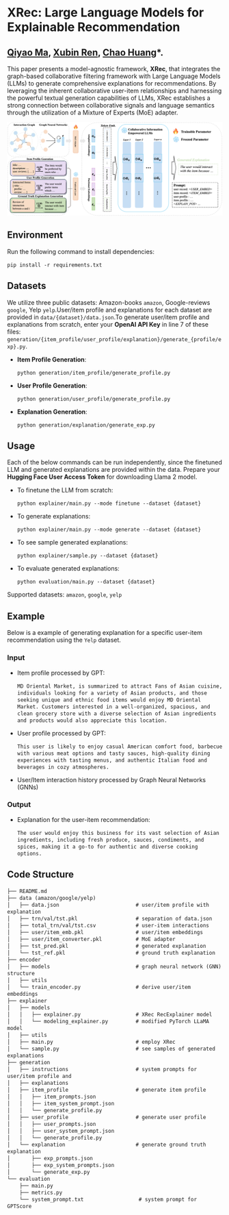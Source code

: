 # XRec: Large Language Models for Explainable Recommendation

[Qiyao Ma](https://martin-qyma.github.io), [Xubin Ren](https://ren-xubin.github.io), [Chao Huang](https://sites.google.com/view/chaoh/home)*.
-----

This paper presents a model-agnostic framework, **XRec**, that integrates the graph-based collaborative filtering framework with Large Language Models (LLMs) to generate comprehensive explanations for recommendations. By leveraging the inherent collaborative user-item relationships and harnessing the powerful textual generation capabilities of LLMs, XRec establishes a strong connection between collaborative signals and language semantics through the utilization of a Mixture of Experts (MoE) adapter.

<p align="center">
<img src="XRec.png" alt="XRec" />
</p>

## Environment

Run the following command to install dependencies:

```
pip install -r requirements.txt
```

## Datasets

We utilize three public datasets: Amazon-books `amazon`, Google-reviews `google`, Yelp `yelp`.User/item profile and explanations for each dataset are provided in `data/{dataset}/data.json`.To generate user/item profile and explanations from scratch, enter your **OpenAI API Key** in line 7 of these files: `generation/{item_profile/user_profile/explanation}/generate_{profile/exp}.py`.

- **Item Profile Generation**:
  ```
  python generation/item_profile/generate_profile.py
  ```
- **User Profile Generation**:
  ```
  python generation/user_profile/generate_profile.py
  ```
- **Explanation Generation**:
  ```
  python generation/explanation/generate_exp.py
  ```

## Usage

Each of the below commands can be run independently, since the finetuned LLM and generated explanations are provided within the data. Prepare your **Hugging Face User Access Token** for downloading Llama 2 model.

- To finetune the LLM from scratch:
  ```
  python explainer/main.py --mode finetune --dataset {dataset}
  ```
- To generate explanations:
  ```
  python explainer/main.py --mode generate --dataset {dataset}
  ```
- To see sample generated explanations:
  ```
  python explainer/sample.py --dataset {dataset}
  ```
- To evaluate generated explanations:
  ```
  python evaluation/main.py --dataset {dataset}
  ```

Supported datasets:  `amazon`, `google`, `yelp`

## Example

Below is a example of generating explanation for a specific user-item recommendation using the ``Yelp`` dataset.

### Input
- Item profile processed by GPT:
  ```
  MD Oriental Market, is summarized to attract Fans of Asian cuisine, individuals looking for a variety of Asian products, and those seeking unique and ethnic food items would enjoy MD Oriental Market. Customers interested in a well-organized, spacious, and clean grocery store with a diverse selection of Asian ingredients and products would also appreciate this location.
  ```
- User profile processed by GPT:
  ```
  This user is likely to enjoy casual American comfort food, barbecue with various meat options and tasty sauces, high-quality dining experiences with tasting menus, and authentic Italian food and beverages in cozy atmospheres.
  ```
- User/Item interaction history processed by Graph Neural Networks (GNNs)
  
### Output
- Explanation for the user-item recommendation:
  ```
  The user would enjoy this business for its vast selection of Asian ingredients, including fresh produce, sauces, condiments, and spices, making it a go-to for authentic and diverse cooking options.
  ```

## Code Structure

```
├── README.md
├── data (amazon/google/yelp)
│   ├── data.json                         # user/item profile with explanation
│   ├── trn/val/tst.pkl                   # separation of data.json
│   ├── total_trn/val/tst.csv             # user-item interactions
│   ├── user/item_emb.pkl                 # user/item embeddings
│   ├── user/item_converter.pkl           # MoE adapter
│   ├── tst_pred.pkl                      # generated explanation
│   └── tst_ref.pkl                       # ground truth explanation
├── encoder
│   ├── models                            # graph neural network (GNN) structure
│   ├── utils
│   └── train_encoder.py                  # derive user/item embeddings
├── explainer
│   ├── models
│   │   ├── explainer.py                  # XRec RecExplainer model
│   │   └── modeling_explainer.py         # modified PyTorch LLaMA model
│   ├── utils
│   ├── main.py                           # employ XRec                
│   └── sample.py                         # see samples of generated explanations
├── generation
│   ├── instructions                      # system prompts for user/item profile and
│   ├── explanations
│   ├── item_profile                      # generate item profile
│   │   ├── item_prompts.json
│   │   ├── item_system_prompt.json
│   │   └── generate_profile.py
│   ├── user_profile                      # generate user profile
│   │   ├── user_prompts.json
│   │   ├── user_system_prompt.json
│   │   └── generate_profile.py
│   └── explanation                       # generate ground truth explanation
│       ├── exp_prompts.json
│       ├── exp_system_prompts.json    
│       └── generate_exp.py
└── evaluation
    ├── main.py
    ├── metrics.py               
    └── system_prompt.txt                  # system prompt for GPTScore
```
